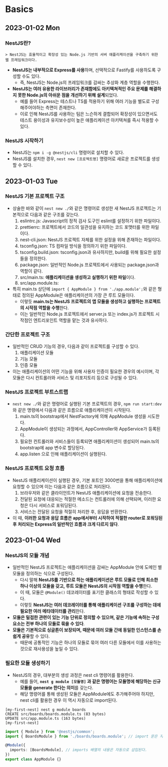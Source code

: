 # Basics
## 2023-01-02 Mon

### NestJS란?
```
> NestJS는 효율적이고 확장성 있는 Node.js 기반의 서버 애플리케이션을 구축하기 위한 웹 프레임워크이다.
```
* **NestJS는 내부적으로 Express를 사용**하며, 선택적으로 Fastify를 사용하도록 구성할 수도 있다.
  * 즉, NestJS는 Node.js의 프레임워크를 감싸는 추상화 계층 역할을 수행한다.
* **NestJS는 여러 유용한 라이브러리가 존재함에도 아키텍쳐적인 주요 문제를 해결하지 못한 Node.js의 아쉬운 점을 개선하기 위해 설계**되었다.
  * 예를 들어 Express는 테스트나 TS를 적용하기 위해 여러 기능을 별도로 구성해주어야하는 측면이 존재한다. 
  * 이로 인해 NestJS를 사용하는 팀은 느슨하게 결합되어 확장성이 있으면서도 테스트 용이성과 유지보수성이 높은 애플리케이션 아키텍쳐를 즉시 적용할 수 있다.

### NestJS 시작하기
* NestJS는 `npm i -g @nestjs/cli` 명령어로 설치할 수 있다.
* NestJS를 설치한 경우, `nest new [프로젝트명]` 명령어로 새로운 프로젝트를 생성할 수 있다.

## 2023-01-03 Tue
### NestJS 기본 프로젝트 구조
* 상술한 바와 같이 `nest new ./`와 같은 명령어로 생성한 새 NestJS 프로젝트는 기본적으로 다음과 같은 구조를 갖는다.
  1. eslintrc.js: Javascript의 정적 검사 도구인 eslint를 설정하기 위한 파일이다.
  2. prettierrc: 프로젝트에서 코드의 일관성을 유지하는 코드 포맷터를 위한 파일이다. 
  3. nest-cli.json: NestJS 프로젝트 자체를 위한 설정을 위해 존재하는 파일이다.
  4. tsconfig.json: TS 컴파일 방식을 정의하기 위한 파일이다.
  5. tsconfig.build.json: tsconfig.json과 유사하지만, build를 위해 필요한 설정들을 정의한다.
  6. package.json: 일반적인 Node.js 프로젝트에서 사용되는 package.json과 역할이 같다.
  7. src/main.ts: **애플리케이션을 생성하고 실행하기 위한 파일**이다.
  8. src/app.module.ts: 
* 특히 main.ts 상단에 `import { AppModule } from './app.module';`와 같은 형태로 정의된 AppModule은 애플리케이션의 가장 큰 루트 모듈이다.
  * 이렇듯 **main.ts는 NestJS 프로젝트의 앱 모듈을 생성하고 실행하는 프로젝트의 시작점 역할을 수행**한다.
  * 이는 일반적인 Node.js 프로젝트에서 server.js 또는 index.js가 프로젝트 시작점인 엔트리포인트 역할을 맡는 것과 유사하다.

### 간단한 프로젝트 구조
* 일반적인 CRUD 기능의 경우, 다음과 같이 프로젝트를 구성할 수 있다.
  1. 애플리케이션 모듈
  2. 기능 모듈
  3. 인증 모듈
* 이는 애플리케이션의 어떤 기능을 위해 사용자 인증이 필요한 경우의 예시이며, 각 모듈은 다시 컨트롤러와 서비스 및 리포지토리 등으로 구성될 수 있다.

### NestJS 프로젝트 부트스트랩
* `nest new ./`와 같은 명령어로 실행된 기본 프로젝트의 경우, `npm run start:dev`와 같은 명령에서 다음과 같은 흐름으로 애플리케이션이 시작된다.
  1. main.ts의 bootstrap에서 NestFactory에 의해 AppModule 생성을 시도한다.
  2. AppModule이 생성되는 과정에서, AppController와 AppService가 등록된다.
  3. 필요한 컨트롤러와 서비스들이 등록되면 애플리케이션이 생성되어 main.ts의 bootstrap에 app 변수로 할당된다.
  4. app.listen 으로 인해 애플리케이션이 실행된다.

### NestJS 프로젝트 요청 흐름
* NestJS 애플리케이션이 실행된 경우, 기본 포트인 3000번을 통해 애플리케이션에 요청할 수 있으며 이는 다음과 같은 흐름으로 처리된다.
  1. 브라우저와 같은 클라이언트가 NestJS 애플리케이션에 요청을 전송한다.
  2. 전달된 요청에 대응되는 적절한 메소드는 컨트롤러에 의해 선택되며, 이러한 요청은 다시 서비스로 포워딩된다.
  3. 서비스는 전달된 요청을 적절히 처리한 후, 응답을 반환한다.
* 이 때, **이러한 요청과 응답 흐름은 app에서부터 시작하여 적절한 router로 포워딩된 후 처리되는 Express의 일반적인 흐름과 크게 다르지 않다**.

## 2023-01-04 Wed
### NestJS의 모듈 개념
* 일반적인 NestJS 프로젝트는 애플리케이션을 감싸는 AppModule 안에 도메인 별 모듈을 정의하는 식으로 구성된다.
  * 다시 말해 **NestJS를 기반으로 하는 애플리케이션은 루트 모듈로 인해 최소한 하나 이상의 모듈을 갖고, 루트 모듈은 NestJS의 시작점 역할을 수행**한다. 
  * 이 때, 모듈은 `@Module()` 데코레이터를 표기한 클래스의 형태로 작성할 수 있다.
  * 이렇듯 **NestJS는 여러 데코레이터를 통해 애플리케이션 구조를 구성하는 데에 필요한 여러 메타데이터를 관리**한다.
* **모듈은 밀접한 관련이 있는 기능 단위로 정의할 수 있으며, 같은 기능에 속하는 구성 요소는 전부 하나의 모듈로 묶을 수 있다**.
* **모듈은 기본적으로 싱글톤이 보장되며, 때문에 여러 모듈 간에 동일한 인스턴스를 손쉽게 공유**할 수 있다.
  * 때문에 공통적인 기능은 하나의 모듈로 묶어 여러 다른 모듈에서 이를 사용하는 것으로 재사용성을 높일 수 있다.

### 필요한 모듈 생성하기
* NestJS의 경우, 대부분의 생성 과정은 nest cli 명령어를 활용한다.
  * 예를 들어, **`nest g module [모듈명]` 과 같은 명령어는 모듈명에 해당하는 신규 모듈을 generate 한다는 의미**를 갖는다.
  * 해당 명령어를 통해 생성된 모듈은 AppModule에도 추가해주어야 하지만, nest cli를 활용한 경우 이 역시 자동으로 import된다.
```shell
[my-first-nest] nest g module boards
CREATE src/boards/boards.module.ts (83 bytes)
UPDATE src/app.module.ts (163 bytes)
[my-first-nest] 
```
```typescript
import { Module } from '@nestjs/common';
import { BoardsModule } from './boards/boards.module'; // import 문은 자동으로 삽입된다.

@Module({
  imports: [BoardsModule], // imports 배열의 내용은 자동으로 삽입된다.
})
export class AppModule {}
```